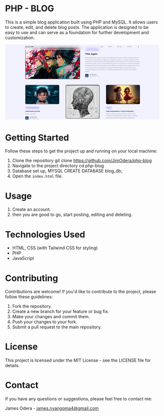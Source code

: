 # PHP - BLOG
This is a simple blog application built using PHP and MySQL. It allows users to create, edit, and delete blog posts. The application is designed to be easy to use and can serve as a foundation for further development and customization.

![](assets/images/image4.png)

# Getting Started
Follow these steps to get the project up and running on your local machine:

1. Clone the repository
   git clone https://github.com/JimOdera/php-blog
2. Navigate to the project directory
   cd php-blog
3. Database set up, MYSQL
   CREATE DATABASE blog_db;
4. Open the `index.html` file.

 # Usage
1. Create an account.
2. then you are good to go, start posting, editing and deleting.

# Technologies Used
* HTML, CSS (with Tailwind CSS for styling)
* PHP
* JavaScript
  
# Contributing

Contributions are welcome! If you'd like to contribute to the project, please follow these guidelines:

1. Fork the repository.
2. Create a new branch for your feature or bug fix.
3. Make your changes and commit them.
4. Push your changes to your fork.
5. Submit a pull request to the main repository.


# License
This project is licensed under the MIT License - see the LICENSE file for details.

# Contact

If you have any questions or suggestions, please feel free to contact me:

James Odera - james.nyangoma4@gmail.com
